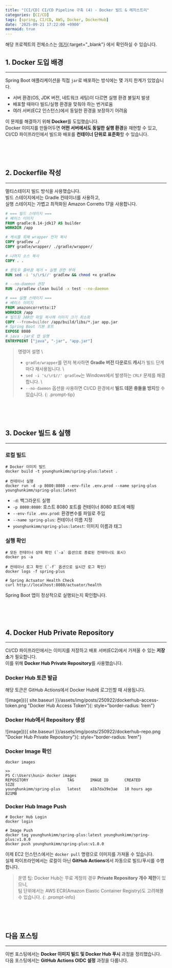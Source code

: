 ```yaml
---
title: "[CI/CD] CI/CD Pipeline 구축 (4) - Docker 빌드 & 레지스트리"
categories: [CI/CD]
tags: [spring, CI/CD, AWS, Docker, DockerHub]
date: '2025-09-21 17:22:00 +0900'
mermaid: true
---
```


해당 프로젝트의 전체소스는 [여기](https://github.com/younghunkimm/sparta-spring-plus){:target="_blank"} 에서 확인하실 수 있습니다.

## 1. Docker 도입 배경
---

Spring Boot 애플리케이션을 직접 `jar`로 배포하는 방식에는 몇 가지 한계가 있었습니다.

- 서버 환경(OS, JDK 버전, 네트워크 세팅)이 다르면 실행 환경 불일치 발생  
- 배포할 때마다 빌드/실행 환경을 맞춰야 하는 번거로움  
- 여러 서버(EC2 인스턴스)에서 동일한 환경을 보장하기 어려움  

이 문제를 해결하기 위해 **Docker**를 도입했습니다.  
Docker 이미지를 만들어두면 **어떤 서버에서도 동일한 실행 환경**을 재현할 수 있고,  
CI/CD 파이프라인에서 빌드와 배포를 **컨테이너 단위로 표준화**할 수 있습니다.

<br><br><br>

## 2. Dockerfile 작성
---

멀티스테이지 빌드 방식을 사용했습니다.  
빌드 스테이지에서는 Gradle 컨테이너를 사용하고,  
실행 스테이지는 가볍고 최적화된 Amazon Corretto 17을 사용합니다.

```dockerfile
# === 빌드 스테이지 ===
# 베이스 이미지
FROM gradle:8.14-jdk17 AS builder
WORKDIR /app

# 캐시를 위해 wrapper 먼저 복사
COPY gradlew ./
COPY gradle/wrapper/ ./gradle/wrapper/

# 나머지 소스 복사
COPY . .

# 윈도우 줄바꿈 제거 + 실행 권한 부여
RUN sed -i 's/\r$//' gradlew && chmod +x gradlew

# --no-daemon 권장
RUN ./gradlew clean build -x test --no-daemon

# === 실행 스테이지 ===
# 베이스 이미지
FROM amazoncorretto:17
WORKDIR /app
# 빌드된 JAR만 파일 복사해 이미지 크기 최소화
COPY --from=builder /app/build/libs/*.jar app.jar
# Spring Boot 기본 포트
EXPOSE 8080
# java -jar로 앱 실행
ENTRYPOINT ["java", "-jar", "app.jar"]
```

> 명령어 설명 \
> - `gradle/wrapper`를 먼저 복사하면 **Gradle 버전 다운로드 캐시**가 빌드 단계마다 재사용됩니다. \
> - `sed -i 's/\r$//' gradlew`는 Windows에서 발생하는 `CRLF` 문제를 해결합니다. \
> - `--no-daemon` 옵션을 사용하면 CI/CD 환경에서 **빌드 데몬 충돌을 방지**할 수 있습니다.
{: .prompt-tip}

<br><br><br>

## 3. Docker 빌드 & 실행
---

### 로컬 빌드
```shell
# Docker 이미지 빌드
docker build -t younghunkimm/spring-plus:latest .

# 컨테이너 실행
docker run -d -p 8080:8080 --env-file .env.prod --name spring-plus younghunkimm/spring-plus:latest
```

- `-d`: 백그라운드 실행
- `-p 8080:8080`: 호스트 8080 포트를 컨테이너 8080 포트에 매핑
- `--env-file .env.prod`: 환경변수를 파일로 주입
- `--name spring-plus`: 컨테이너 이름 지정
- `younghunkimm/spring-plus:latest`: 이미지 이름과 태그

### 실행 확인
```shell
# 모든 컨테이너 상태 확인 (`-a` 옵션으로 종료된 컨테이너도 표시)
docker ps -a

# 컨테이너 로그 확인 (`-f` 옵션으로 실시간 로그 확인)
docker logs -f spring-plus

# Spring Actuator Health Check
curl http://localhost:8080/actuator/health
```

Spring Boot 앱이 정상적으로 실행되는지 확인합니다.

<br><br><br>

## 4. Docker Hub Private Repository
---

CI/CD 파이프라인에서는 이미지를 저장하고 배포 서버(EC2)에서 가져올 수 있는 **저장소**가 필요합니다.  
이를 위해 **Docker Hub Private Repository**를 사용했습니다.

### Docker Hub 토큰 발급

해당 토큰은 GitHub Actions에서 Docker Hub에 로그인할 때 사용됩니다.

![image]({{ site.baseurl }}/assets/img/posts/250922/dockerhub-access-token.png "Docker Hub Access Token"){: style="border-radius: 1rem"}

### Docker Hub에서 Repository 생성

![image]({{ site.baseurl }}/assets/img/posts/250922/dockerhub-repo.png "Docker Hub Private Repository"){: style="border-radius: 1rem"}

### Docker Image 확인

```shell
docker images

>>
PS C:\Users\huni> docker images
REPOSITORY                 TAG       IMAGE ID       CREATED        SIZE
younghunkimm/spring-plus   latest    a1b7da39e3ae   10 hours ago   821MB
```

### Docker Hub Image Push

```shell
# Docker Hub Login
docker login

# Image Push
docker tag younghunkimm/spring-plus:latest younghunkimm/spring-plus:v1.0.0
docker push younghunkimm/spring-plus:v1.0.0
```

이제 EC2 인스턴스에서는 `docker pull` 명령으로 이미지를 가져올 수 있습니다.   
실제 파이프라인에서는 로컬이 아닌 **GitHub Actions**에서 자동으로 빌드/푸시를 수행합니다.

> 운영 팁: Docker Hub는 무료 계정의 경우 **Private Repository 개수 제한**이 있으니,  
> 팀 단위에서는 AWS ECR(Amazon Elastic Container Registry)도 고려해볼 수 있습니다.
{: .prompt-info}

<br><br><br>

## 다음 포스팅
---

이번 포스팅에서는 **Docker 이미지 빌드 및 Docker Hub 푸시** 과정을 정리했습니다.  
다음 포스팅에서는 **GitHub Actions OIDC 설정** 과정을 다룹니다.
